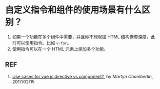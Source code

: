 # 自定义指令和组件的使用场景有什么区别？

1. 如果一个功能在多个组件中需要，并且你不想增加 HTML 结构嵌套深度，此时可以使用指令。比如 `v-for`。
2. 使用指令可以在一个 HTML 元素上施加多个功能。

## REF

1. [Use cases for vue.js directive vs component?](https://stackoverflow.com/questions/23814614/use-cases-for-vue-js-directive-vs-component), by *Martyn Chamberlin*, 2017/02/15